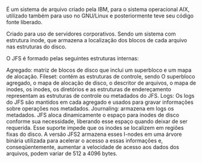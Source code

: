 É um sistema de arquivo criado pela IBM, para o sistema operacional AIX, utilizado também para uso no GNU/Linux e posteriormente teve seu código fonte liberado.

Criado para uso de servidores corporativos. Sendo um sistema com estrutura inode, que armazena a localização dos blocos de cada arquivo nas estruturas do disco.

O JFS é formado pelas seguintes estruturas internas:

Agregado: matriz de blocos de disco que inclui um superbloco e um mapa de alocação.
Fileset: contém as estruturas de controle, sendo O superbloco agregado, o mapa de alocação de disco, o descritor de arquivos, o mapa de inodes, os inodes, os diretórios e as estruturas de endereçamento representam as estruturas de controle ou metadados do JFS.
Logs: Os logs do JFS são mantidos em cada agregado e usados para gravar informações sobre operações nos metadados.
Journaling: armazena em logs os metadados.
JFS aloca dinamicamente o espaço para inodes de disco conforme sua necessidade, liberando esse espaço quando deixar de ser requerida. Esse suporte impede que os inodes se localizem em regiões fixas do disco. A versão JFS2 armazena esses I-nodes em uma árvore binária utilizada para acelerar o acesso a essas informações e, conseqüentemente, aumentar a velocidade de acesso aos dados dos arquivos, podem variar de 512 a 4096 bytes.
